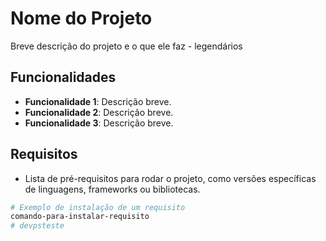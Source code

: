 # Nome do Projeto

Breve descrição do projeto e o que ele faz - legendários

## Funcionalidades

- **Funcionalidade 1**: Descrição breve.
- **Funcionalidade 2**: Descrição breve.
- **Funcionalidade 3**: Descrição breve.

## Requisitos

- Lista de pré-requisitos para rodar o projeto, como versões específicas de linguagens, frameworks ou bibliotecas.

```bash
# Exemplo de instalação de um requisito
comando-para-instalar-requisito
# devpsteste

